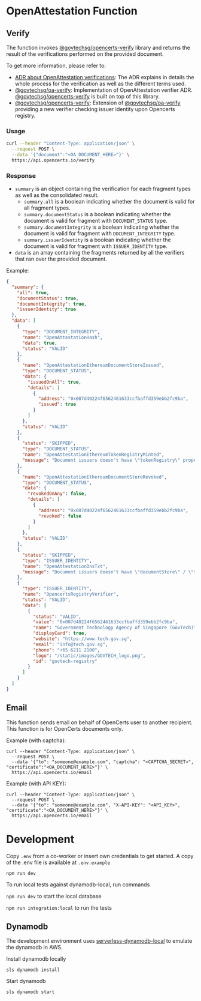 # OpenAttestation Function

## Verify

The function invokes [@govtechsg/opencerts-verify](https://github.com/OpenCerts/verify) library and returns the result of the verifications performed on the provided document.

To get more information, please refer to:
- [ADR about OpenAttestation verifications](https://github.com/Open-Attestation/adr/blob/master/verifier.md): The ADR explains in details the whole process for the verification as well as the different terms used.
- [@govtechsg/oa-verify](https://github.com/Open-Attestation/oa-verify): Implementation of OpenAttestation verifier ADR. [@govtechsg/opencerts-verify](https://github.com/OpenCerts/verify) is built on top of this library.
- [@govtechsg/opencerts-verify](https://github.com/OpenCerts/verify): Extension of [@govtechsg/oa-verify](https://github.com/Open-Attestation/oa-verify) providing a new verifier checking issuer identity upon Opencerts registry.

### Usage

```bash
curl --header "Content-Type: application/json" \
  --request POST \
  --data '{"document":"<OA_DOCUMENT_HERE>"}' \
  https://api.opencerts.io/verify
```

### Response

- `summary` is an object containing the verification for each fragment types as well as the consolidated result.
  - `summary.all` is a boolean indicating whether the document is valid for all fragment types.
  - `summary.documentStatus` is a boolean indicating whether the document is valid for fragment with `DOCUMENT_STATUS` type.
  - `summary.documentIntegrity` is a boolean indicating whether the document is valid for fragment with `DOCUMENT_INTEGRITY` type.
  - `summary.issuerIdentity` is a boolean indicating whether the document is valid for fragment with `ISSUER_IDENTITY` type.
- `data` is an array containing the fragments returned by all the verifiers that ran over the provided document.

Example:

```json
{
  "summary": {
    "all": true,
    "documentStatus": true,
    "documentIntegrity": true,
    "issuerIdentity": true
  },
  "data": [
    {
      "type": "DOCUMENT_INTEGRITY",
      "name": "OpenAttestationHash",
      "data": true,
      "status": "VALID"
    },
    {
      "name": "OpenAttestationEthereumDocumentStoreIssued",
      "type": "DOCUMENT_STATUS",
      "data": {
        "issuedOnAll": true,
        "details": [
          {
            "address": "0x007d40224f6562461633ccfbaffd359ebb2fc9ba",
            "issued": true
          }
        ]
      },
      "status": "VALID"
    },
    {
      "status": "SKIPPED",
      "type": "DOCUMENT_STATUS",
      "name": "OpenAttestationEthereumTokenRegistryMinted",
      "message": "Document issuers doesn't have \"tokenRegistry\" property or TOKEN_REGISTRY method"
    },
    {
      "name": "OpenAttestationEthereumDocumentStoreRevoked",
      "type": "DOCUMENT_STATUS",
      "data": {
        "revokedOnAny": false,
        "details": [
          {
            "address": "0x007d40224f6562461633ccfbaffd359ebb2fc9ba",
            "revoked": false
          }
        ]
      },
      "status": "VALID"
    },
    {
      "status": "SKIPPED",
      "type": "ISSUER_IDENTITY",
      "name": "OpenAttestationDnsTxt",
      "message": "Document issuers doesn't have \"documentStore\" / \"tokenRegistry\" property or doesn't use DNS-TXT type"
    },
    {
      "type": "ISSUER_IDENTITY",
      "name": "OpencertsRegistryVerifier",
      "status": "VALID",
      "data": [
        {
          "status": "VALID",
          "value": "0x007d40224f6562461633ccfbaffd359ebb2fc9ba",
          "name": "Government Technology Agency of Singapore (GovTech)",
          "displayCard": true,
          "website": "https://www.tech.gov.sg",
          "email": "info@tech.gov.sg",
          "phone": "+65 6211 2100",
          "logo": "/static/images/GOVTECH_logo.png",
          "id": "govtech-registry"
        }
      ]
    }
  ]
}
```

## Email

This function sends email on behalf of OpenCerts user to another recipient. This function is for OpenCerts documents only.

Example (with captcha):

```
curl --header "Content-Type: application/json" \
  --request POST \
  --data '{"to": "someone@example.com", "captcha": "<CAPTCHA_SECRET>", "certificate":"<OA_DOCUMENT_HERE>"}' \
  https://api.opencerts.io/email
```

Example (with API KEY):

```
curl --header "Content-Type: application/json" \
  --request POST \
  --data '{"to": "someone@example.com", "X-API-KEY": "<API_KEY>", "certificate":"<OA_DOCUMENT_HERE>"}' \
  https://api.opencerts.io/email
```

# Development

Copy `.env` from a co-worker or insert own credentials to get started. A copy of the .env file is available at `.env.example`

```
npm run dev
```

To run local tests against dynamodb-local, run commands

`npm run dev` to start the local database

`npm run integration:local` to run the tests

## Dynamodb

The development environment uses [serverless-dynamodb-local](https://www.npmjs.com/package/serverless-dynamodb-local) to emulate the dynamodb in AWS.

Install dynamodb locally

```
sls dynamodb install
```

Start dynamodb

```
sls dynamodb start
```

